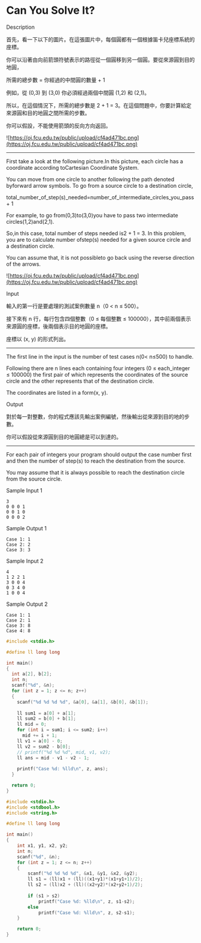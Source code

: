 # Can You Solve It?

Description

首先，看一下以下的圖片。在這張圖片中，每個圓都有一個根據笛卡兒座標系統的座標。

你可以沿著由向前箭頭符號表示的路徑從一個圓移到另一個圓。要從來源圓到目的地圓，

所需的總步數 = 你經過的中間圓的數量 + 1

例如，從 (0,3) 到 (3,0) 你必須經過兩個中間圓 (1,2) 和 (2,1)。

所以，在這個情況下，所需的總步數是 2 + 1 = 3。在這個問題中，你要計算給定來源圓和目的地圓之間所需的步數。

你可以假設，不能使用箭頭的反向方向返回。

![https://oj.fcu.edu.tw/public/upload/cf4ad471bc.png](https://oj.fcu.edu.tw/public/upload/cf4ad471bc.png)

- ------------------------------------------------------------------------------

First take a look at the following picture.In this picture, each circle has a coordinate according toCartesian Coordinate System.

You can move from one circle to another following the path denoted byforward arrow symbols. To go from a source circle to a destination circle,

total_number_of_step(s)_needed=number_of_intermediate_circles_you_pass+ 1

For example, to go from(0,3)to(3,0)you have to pass two intermediate circles(1,2)and(2,1).

So,in this case, total number of steps needed is2 + 1 = 3. In this problem, you are to calculate number ofstep(s) needed for a given source circle and a destination circle.

You can assume that, it is not possibleto go back using the reverse direction of the arrows.

![https://oj.fcu.edu.tw/public/upload/cf4ad471bc.png](https://oj.fcu.edu.tw/public/upload/cf4ad471bc.png)

Input

輸入的第一行是要處理的測試案例數量 n（0 < n ≤ 500）。

接下來有 n 行，每行包含四個整數（0 ≤ 每個整數 ≤ 100000），其中前兩個表示來源圓的座標，後兩個表示目的地圓的座標。

座標以 (x, y) 的形式列出。

- ------------------------------------------------------------------------------

The first line in the input is the number of test cases n(0< n≤500) to handle.

Following there are n lines each containing four integers (0 ≤ each_integer ≤ 100000) the first pair of which represents the coordinates of the source circle and the other represents that of the destination circle.

The coordinates are listed in a form(x, y).

Output

對於每一對整數，你的程式應該先輸出案例編號，然後輸出從來源到目的地的步數。

你可以假設從來源圓到目的地圓總是可以到達的。

- ------------------------------------------------------------------------------

For each pair of integers your program should output the case number first and then the number of step(s) to reach the destination from the source.

You may assume that it is always possible to reach the destination circle from the source circle.

Sample Input 1

```
3
0 0 0 1
0 0 1 0
0 0 0 2

```

Sample Output 1

```
Case 1: 1
Case 2: 2
Case 3: 3

```

Sample Input 2

```
4
1 2 2 1
3 0 0 4
0 3 4 0
1 0 0 4

```

Sample Output 2

```
Case 1: 1
Case 2: 1
Case 3: 8
Case 4: 8
```

```c
#include <stdio.h>

#define ll long long

int main()
{
  int a[2], b[2];
  int n;
  scanf("%d", &n);
  for (int z = 1; z <= n; z++)
  {
    scanf("%d %d %d %d", &a[0], &a[1], &b[0], &b[1]);
    
    ll sum1 = a[0] + a[1];
    ll sum2 = b[0] + b[1];
    ll mid = 0;
    for (int i = sum1; i <= sum2; i++)
      mid += i + 1;
    ll v1 = a[0] - 0;
    ll v2 = sum2 - b[0];
    // printf("%d %d %d", mid, v1, v2);
    ll ans = mid - v1 - v2 - 1;
    
    printf("Case %d: %lld\n", z, ans);
  }

  return 0;
}

```

```c
#include <stdio.h>
#include <stdbool.h>
#include <string.h>

#define ll long long

int main()
{
	int x1, y1, x2, y2;
	int n;
	scanf("%d", &n);
	for (int z = 1; z <= n; z++)
	{
		scanf("%d %d %d %d", &x1, &y1, &x2, &y2);
		ll s1 = (ll)x1 + (ll)((x1+y1)*(x1+y1+1)/2);
		ll s2 = (ll)x2 + (ll)((x2+y2)*(x2+y2+1)/2);
		
		if (s1 > s2)
			printf("Case %d: %lld\n", z, s1-s2);
		else
			printf("Case %d: %lld\n", z, s2-s1);
	}

	return 0;
}
```